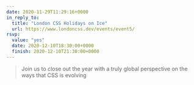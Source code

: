 ```yaml
---
date: 2020-11-29T11:29:16+0000
in_reply_to:
  title: "London CSS Holidays on Ice"
  url: https://www.londoncss.dev/events/event5/
rsvp:
  value: "yes"
  date: 2020-12-10T18:30:00+0000
  finish: 2020-12-10T21:30:00+0000
---
```


> Join us to close out the year with a truly global perspective on the ways that CSS is evolving
